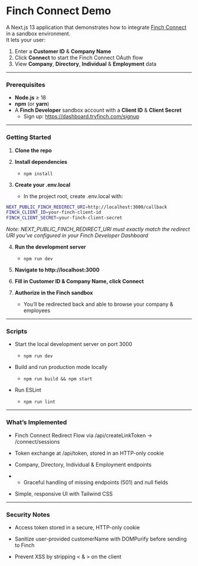 # Finch Connect Demo

A Next.js 13 application that demonstrates how to integrate [Finch Connect](https://tryfinch.com) in a sandbox environment.  
It lets your user:

1. Enter a **Customer ID** & **Company Name**  
2. Click **Connect** to start the Finch Connect OAuth flow  
3. View **Company**, **Directory**, **Individual** & **Employment** data  

---

### Prerequisites

- **Node.js** ≥ 18  
- **npm** (or **yarn**)  
- A **Finch Developer** sandbox account with a **Client ID** & **Client Secret**  
  - Sign up: https://dashboard.tryfinch.com/signup  


---

### Getting Started

1. **Clone the repo**

2. **Install dependencies**
    - `npm install`    

3. **Create your .env.local**
    - In the project root, create .env.local with:

```bash
NEXT_PUBLIC_FINCH_REDIRECT_URI=http://localhost:3000/callback
FINCH_CLIENT_ID=your-finch-client-id
FINCH_CLIENT_SECRET=your-finch-client-secret
```

*Note: NEXT_PUBLIC_FINCH_REDIRECT_URI must exactly match the redirect URI you’ve configured in your Finch Developer Dashboard*

4. **Run the development server**
    - `npm run dev`

5. **Navigate to http://localhost:3000**

6. **Fill in Customer ID & Company Name, click Connect**

7. **Authorize in the Finch sandbox**
    - You’ll be redirected back and able to browse your company & employees

--- 
### Scripts

-  Start the local development server on port 3000
    - `npm run dev`

- Build and run production mode locally
    - `npm run build && npm start`

- Run ESLint
    - `npm run lint`

---

### What’s Implemented

- Finch Connect Redirect Flow via /api/createLinkToken → /connect/sessions

- Token exchange at /api/token, stored in an HTTP-only cookie

- Company, Directory, Individual & Employment endpoints

- - Graceful handling of missing endpoints (501) and null fields

- Simple, responsive UI with Tailwind CSS

---

### Security Notes

- Access token stored in a secure, HTTP-only cookie

- Sanitize user-provided customerName with DOMPurify before sending to Finch

- Prevent XSS by stripping < & > on the client
